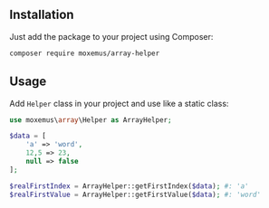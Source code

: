 ## Installation

Just add the package to your project using Composer:

```bash
composer require moxemus/array-helper
```

## Usage

Add `Helper` class in your project and use like a static class:

```php
use moxemus\array\Helper as ArrayHelper;

$data = [
    'a' => 'word',
    12,5 => 23,
    null => false
];

$realFirstIndex = ArrayHelper::getFirstIndex($data); #: 'a'
$realFirstValue = ArrayHelper::getFirstValue($data); #: 'word'
```